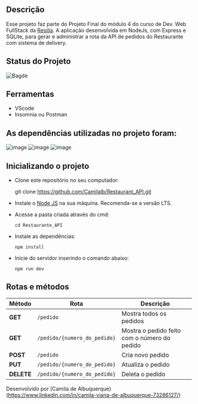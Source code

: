 
## Descrição
Esse projeto faz parte do Projeto Final do módulo 4 do curso de Dev. Web FullStack da [Resilia](https://www.resilia.com.br/).
A aplicação desenvolvida em NodeJs, com Express e SQLite, para gerar e administrar a rota da API de pedidos do Restaurante com sistema de delivery.

## Status do Projeto
![Bagde](https://img.shields.io/badge/Status%20do%20Projeo-Concluído-red)

## Ferramentas
 -   VScode
 -   Insomnia ou Postman
 
 ## As dependências utilizadas no projeto foram:
![image]({https://img.shields.io/badge/SQLite-07405E?style=for-the-badge&logo=sqlite&logoColor=white})
![image]({https://img.shields.io/badge/Node.js-339933?style=for-the-badge&logo=nodedotjs&logoColor=white})
![image]({https://img.shields.io/badge/Express.js-000000?style=for-the-badge&logo=express&logoColor=white})

  
 ## Inicializando o projeto

 - Clone este repositório no seu computador: 

     git clone https://github.com/Camilalb/Restaurant_API.git

- Instale o [Node JS](https://nodejs.org/en/) na sua máquina. Recomenda-se a versão LTS. 

- Acesse a pasta criada através do cmd:

      cd Restaurante_API
      
- Instale as dependências: 

      npm install
      	    
- Inicie do servidor inserindo o comando abaixo: 

      npm run dev


## Rotas e métodos 

| Método | Rota | Descrição |
| ------ | ----- | ----------- |
| **GET** | `/pedido` | Mostra todos os pedidos |
| **GET** | `/pedido/{numero_do_pedido}` | Mostra o pedido feito com o número do pedido |
| **POST** | `/pedido` | Cria novo pedido |
| **PUT** | `/pedido/{numero_do_pedido}` | Atualiza o pedido |
| **DELETE** | `/pedido/{numero_do_pedido}` | Deleta o pedido |




Desenvolvido por [Camila de Albuquerque}(https://www.linkedin.com/in/camila-viana-de-albuquerque-73286127/)
